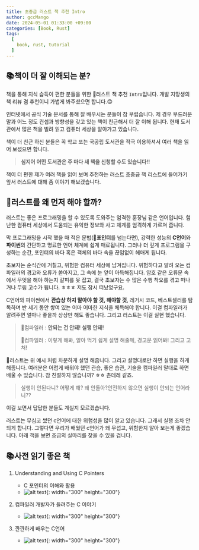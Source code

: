 ```yaml
---
title: 초중급 러스트 책 추천 Intro
author: gccMango
date: 2024-05-01 01:33:00 +09:00
categories: [Book, Rust]
tags:
  [
    book, rust, tutorial
  ]
---
```

## 📚책이 더 잘 이해되는 분?

책을 통해 지식 습득이 편한 분들을 위한 🦀러스트 책 추천 `Intro`입니다. 개발 지망생의 책 리뷰 겸 추천이니 가볍게 봐주셨으면 합니다.😊

인터넷에서 공식 기술 문서를 통해 잘 배우시는 분들이 참 부럽습니다. 제 경우 부드러운 말과 어느 정도 컨셉과 방향성을 갖고 있는 책이 친근해서 더 잘 이해 됩니다. 현재 도서관에서 많은 책을 빌려 읽고 컴퓨터 세상을 알아가고 있습니다.

책이 더 친근 하신 분들은 꼭 학교 또는 국공립 도서관을 적극 이용하셔서 여러 책을 읽어 보셨으면 합니다.

> **심지어 어떤 도서관은 주 마다 새 책을 신청할 수도 있습니다!!**

책이 더 편한 제가 여러 책을 읽어 보며 추천하는 러스트 초중급 책 리스트에 들어가기 앞서 러스트에 대해 좀 이야기 해보겠습니다.

## 🦀러스트를 왜 먼저 해야 할까?

러스트는 좋은 프로그래밍을 할 수 있도록 도와주는 엄격한 훈장님 같은 언어입니다. 험난한 컴퓨터 세상에서 도움되는 유익한 정보와 사고 체계를 엄격하게 가르쳐 줍니다.

막 프로그래밍을 시작 했을 때 적은 문법(**🎯포인터**를 넘는다면), 강력한 성능의 **C언어**와 **파이썬**의 간단하고 명료한 언어 체계에 쉽게 매료됩니다. 그러나 더 깊게 프로그램을 구성하는 순간, 포인터의 바다 혹은 객체의 바다 속을 끊임없이 헤매게 됩니다.

초보자는 순식간에 거칠고, 위험한 컴퓨터 세상에 남겨집니다. 위험하다고 알려 오는 컴파일러의 경고와 오류가 쏟아지고, 그 속에 눈 앞이 아득해집니다. 암호 같은 오류문 속에서 무엇을 해야 하는지 갈피를 못 잡고, 결국 초보자는 수 많은 수행 착오를 겪고 떠나거나 무림 고수가 됩니다. ㅎㅎㅎ 저도 잠시 떠났었구요.

C언어와 파이썬에서 **관습상 하지 말아야 할 것, 해야할 것**, 레거시 코드, 베스트셀러를 탐독하며 반 세기 동안 쌓여 있는 어마 어마한 지식을 체득해야 합니다. 이걸 컴파일러가 알려주면 얼마나 좋을까 상상만 해도 좋습니다. 그리고 러스트는 이걸 실현 했습니다.

> 🦀컴파일러 : **안되는 건 안돼! 실행 안돼!**
>
> 🦀컴파일러 : 이렇게 해봐, 알아 먹기 쉽게 설명 해줄께, 경고문 읽어봐! 그리고 고쳐!

🦀러스트는 위 예시 처럼 차분하게 설명 해줍니다. 그리고 설명대로만 하면 실행을 하게 해줍니다. 여러분은 어렵게 배워야 했던 관습, 좋은 습관, 기술을 컴파일러 말대로 하면 배울 수 있습니다. 참 친절하지 않습니까? ㅎㅎ 츤데레 같죠.

> 실행이 안된다니? 어떻게 해? 왜 안돌아?안전하지 않으면 실행이 안되는 언어라니??

이걸 보면서 답답한 분들도 계실지 모르겠습니다.  

러스트는 무심코 썼던 c언어에 대한 위험성을 많이 알고 있습니다. 그래서 실행 조차 안되게 합니다. 그렇다면 우리가 배웠던 c언어가 왜 무섭고, 위험한지 알아 보는게 좋겠습니다. 아래 책을 보면 조금의 실마리를 찾을 수 있을 겁니다.

## 📚사전 읽기 좋은 책

1. Understanding and Using C Pointers
   - C 포인터의 이해와 활용
   - ![alt text](https://image.aladin.co.kr/product/3378/48/cover200/8994506799_1.jpg){: width="300" height="300"}

2. 컴파일러 개발자가 들려주는 C 이야기
   - ![alt text](https://image.aladin.co.kr/product/28612/87/cover200/8966263313_1.jpg){: width="300" height="300"}

3. 깐깐하게 배우는 C언어
   - ![alt text](https://image.aladin.co.kr/product/13193/12/cover200/8966262155_1.jpg){: width="300" height="300"}
